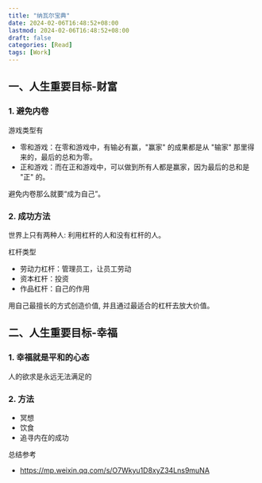 ```yaml
---
title: "纳瓦尔宝典"
date: 2024-02-06T16:48:52+08:00
lastmod: 2024-02-06T16:48:52+08:00
draft: false
categories: [Read]
tags: [Work]
---
```


## 一、人生重要目标-财富
### 1. 避免内卷
游戏类型有
- 零和游戏：在零和游戏中，有输必有赢，"赢家" 的成果都是从 "输家" 那里得来的，最后的总和为零。
- 正和游戏：而在正和游戏中，可以做到所有人都是赢家，因为最后的总和是 "正" 的。

避免内卷那么就要“成为自己”。

### 2. 成功方法

世界上只有两种人: 利用杠杆的人和没有杠杆的人。

杠杆类型
- 劳动力杠杆：管理员工，让员工劳动
- 资本杠杆：投资
- 作品杠杆：自己的作用

用自己最擅长的方式创造价值, 并且通过最适合的杠杆去放大价值。


## 二、人生重要目标-幸福
### 1. 幸福就是平和的心态
人的欲求是永远无法满足的

### 2. 方法
- 冥想
- 饮食
- 追寻内在的成功


总结参考
- https://mp.weixin.qq.com/s/O7Wkyu1D8xyZ34Lns9muNA
